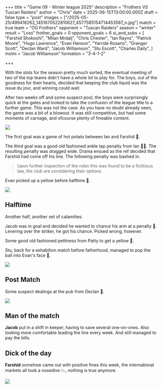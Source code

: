 +++
title = "Game 09 - Winter league 2025"
description = "Frothers VS Tuscan Raiders"
author = "Chris"
date = 2025-06-15T13:00:00.000Z
draft = false
type = "post"
images = ["/2025-05-25/499416262_1451670522810627_4577585154714453587_n.jpg"]
match = true
team = "OG Frothers"
opponent = "Tuscan Raiders"
season = "winter"
result = "Loss"
frother_goals = 0
opponent_goals = 6
xi_and_subs = [
  "Farshid Shokoohi",
  "Milan Mrdalj",
  "Chris Chester",
  "Ian Rayns",
  "Patrick Moore",
  "Hugo Lawrence",
  "Evan Hanson",
  "Yarride Rosario",
  "Granger Scott",
  "Declan Ward",
  "Jacob Williamson",
  "Stu Escott",
  "Charles Daily",
]
motm = "Jacob Williamson"
formation = "3-4-1-2"

+++
 
With the slots for the season pretty much sorted, the eventual meeting of two of the top teams didn't have a whole lot to play for. 
The boys, out of the goodness for their hearts, decided that keeping the club liquid was the issue du jour, and winning could wait.

After two weeks off and some suspect pool, the boys were surprisingly quick at the gates and looked to take the confusion of the league title to a further game. This was not the case.
As you have no doubt already seen, the game was a bit of a blowout. It was still competitive, but had some moments of carnage, and ofcourse plenty of fineable content.

![](https://media.giphy.com/media/v1.Y2lkPWVjZjA1ZTQ3bzk4bDBrZmV5b2ZjcXhvZ2tlZnZnMWl0Y2p6cmJnNXFtdTZlZ3RpeiZlcD12MV9naWZzX3NlYXJjaCZjdD1n/yFRBsePwF4BGg/giphy.gif)

The first goal was a game of hot potato between Ian and Farshid 💸.

The third goal was a good old fashioned ankle tap penalty from Ian 💸💸. The resulting penalty was dragged wide. Drama ensued as the ref decided that Farshid had come off his line. The following penalty was bashed in.

> Upon further inspection of the rules this was found to be a fictitious law, the club are considering their options.

Evan picked up a yellow before halftime 💸.

![](https://media.giphy.com/media/v1.Y2lkPWVjZjA1ZTQ3NHBqZXpkajJsZTBubGt4a3cwaXpiZHpvdXRiZm1hbG82M2xrYmRjciZlcD12MV9naWZzX3NlYXJjaCZjdD1n/12rJYk5tgARh9S/giphy.gif)

## Halftime 

Another half, another set of calamities.

Jacob was in goal and decided he wanted to chance his arm at a penalty 💸. Levering over the striker, he got his chance. Picked wrong, however.

Some good old fashioned pettiness from Patty to get a yellow 💸.

Stu, back for a exhabition match before fatherhood, managed to pop the ball into Evan's face 💸.

![](https://media.giphy.com/media/v1.Y2lkPTc5MGI3NjExMG1tMjBldmJ0cjZzdmlydGN6Y3cxeGNoeGY3bzBvbDR4OXE4OHFvZyZlcD12MV9naWZzX3NlYXJjaCZjdD1n/kj41Ti8GLVs1STX0bH/giphy.gif)

## Post Match
Some suspect dealings at the pub from Declan 💸.

![](https://media.giphy.com/media/v1.Y2lkPWVjZjA1ZTQ3NTJjaG1ybmtzeGM2cnR0cTl4YmVsbmZxZnhzZ3hpc2tjdG90ZWtnbiZlcD12MV9naWZzX3NlYXJjaCZjdD1n/rfQDkb40gmB2w/giphy.gif)

## Man of the match
**Jacob** put in a shift in keeper, having to save several one-on-ones. Also looking more comfortable leading the line every week. And still managed to pay the bills.

## Dick of the day 
**Farshid** somehow came out with positive fines this week, the international markets all took a nosedive 📉, nothing is true anymore.

![](https://media.giphy.com/media/v1.Y2lkPTc5MGI3NjExY2ZqNGg3OHBwejNrcDRvcjA5YjFzc2p2aGI3bmYxcGdraDdqYWdjNCZlcD12MV9naWZzX3NlYXJjaCZjdD1n/HNp3ZsBEZSJTBhQXoN/giphy.gif)

